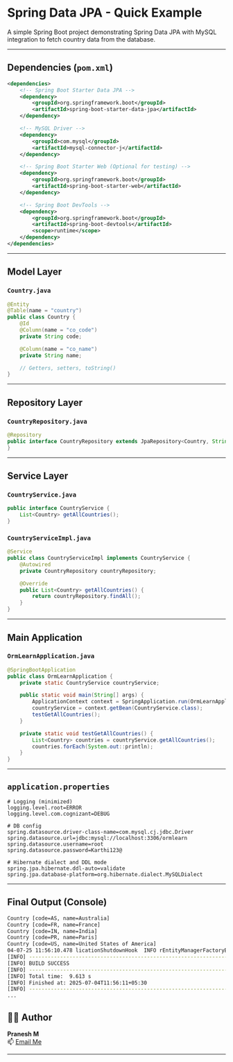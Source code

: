 # Spring Data JPA - Quick Example

A simple Spring Boot project demonstrating Spring Data JPA with MySQL integration to fetch country data from the database.

---

## Dependencies (`pom.xml`)

```xml
<dependencies>
    <!-- Spring Boot Starter Data JPA -->
    <dependency>
        <groupId>org.springframework.boot</groupId>
        <artifactId>spring-boot-starter-data-jpa</artifactId>
    </dependency>

    <!-- MySQL Driver -->
    <dependency>
        <groupId>com.mysql</groupId>
        <artifactId>mysql-connector-j</artifactId>
    </dependency>

    <!-- Spring Boot Starter Web (Optional for testing) -->
    <dependency>
        <groupId>org.springframework.boot</groupId>
        <artifactId>spring-boot-starter-web</artifactId>
    </dependency>

    <!-- Spring Boot DevTools -->
    <dependency>
        <groupId>org.springframework.boot</groupId>
        <artifactId>spring-boot-devtools</artifactId>
        <scope>runtime</scope>
    </dependency>
</dependencies>
```

---

## Model Layer

### `Country.java`

```java
@Entity
@Table(name = "country")
public class Country {
    @Id
    @Column(name = "co_code")
    private String code;

    @Column(name = "co_name")
    private String name;

    // Getters, setters, toString()
}
```

---

## Repository Layer

### `CountryRepository.java`

```java
@Repository
public interface CountryRepository extends JpaRepository<Country, String> {
}
```

---

## Service Layer

### `CountryService.java`

```java
public interface CountryService {
    List<Country> getAllCountries();
}
```

### `CountryServiceImpl.java`

```java
@Service
public class CountryServiceImpl implements CountryService {
    @Autowired
    private CountryRepository countryRepository;

    @Override
    public List<Country> getAllCountries() {
        return countryRepository.findAll();
    }
}
```

---

## Main Application

### `OrmLearnApplication.java`

```java
@SpringBootApplication
public class OrmLearnApplication {
    private static CountryService countryService;

    public static void main(String[] args) {
        ApplicationContext context = SpringApplication.run(OrmLearnApplication.class, args);
        countryService = context.getBean(CountryService.class);
        testGetAllCountries();
    }

    private static void testGetAllCountries() {
        List<Country> countries = countryService.getAllCountries();
        countries.forEach(System.out::println);
    }
}
```

---

## `application.properties`

```properties
# Logging (minimized)
logging.level.root=ERROR
logging.level.com.cognizant=DEBUG

# DB config
spring.datasource.driver-class-name=com.mysql.cj.jdbc.Driver
spring.datasource.url=jdbc:mysql://localhost:3306/ormlearn
spring.datasource.username=root
spring.datasource.password=Karthi123@

# Hibernate dialect and DDL mode
spring.jpa.hibernate.ddl-auto=validate
spring.jpa.database-platform=org.hibernate.dialect.MySQLDialect
```

---

## Final Output (Console)

``` bash
Country [code=AS, name=Australia]
Country [code=FR, name=France]
Country [code=IN, name=India]
Country [code=PR, name=Paris]
Country [code=US, name=United States of America]
04-07-25 11:56:10.478 licationShutdownHook  INFO rEntityManagerFactoryBean                   destroy  660 Closing JPA EntityManagerFactory for persistence unit 'default'
[INFO] ------------------------------------------------------------------------
[INFO] BUILD SUCCESS
[INFO] ------------------------------------------------------------------------
[INFO] Total time:  9.613 s
[INFO] Finished at: 2025-07-04T11:56:11+05:30
[INFO] ------------------------------------------------------------------------
...
```

## 👨‍💻 Author

**Pranesh M**  
📫 [Email Me](mailto:m.pranesh15112004@gmail.com)


---
